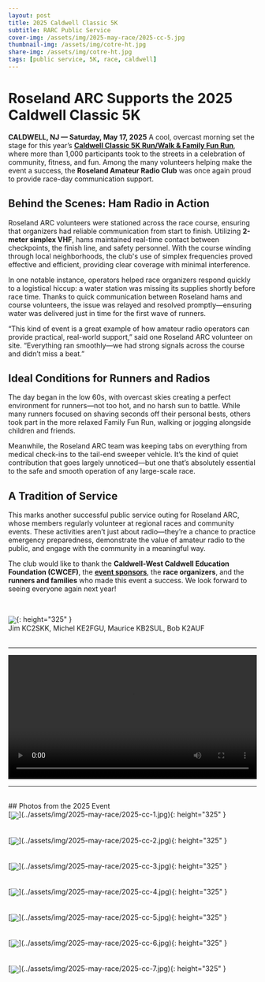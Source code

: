 ```yaml
---
layout: post
title: 2025 Caldwell Classic 5K
subtitle: RARC Public Service
cover-img: /assets/img/2025-may-race/2025-cc-5.jpg
thumbnail-img: /assets/img/cotre-ht.jpg
share-img: /assets/img/cotre-ht.jpg
tags: [public service, 5K, race, caldwell]
---
```


# Roseland ARC Supports the 2025 Caldwell Classic 5K

**CALDWELL, NJ — Saturday, May 17, 2025**
A cool, overcast morning set the stage for this year’s **[Caldwell Classic 5K Run/Walk & Family Fun Run](https://runsignup.com/Race/NJ/WestCaldwell/CWCEFRUNFOREDUCATION)**, where more than 1,000 participants took to the streets in a celebration of community, fitness, and fun. Among the many volunteers helping make the event a success, the **Roseland Amateur Radio Club** was once again proud to provide race-day communication support.

## Behind the Scenes: Ham Radio in Action

Roseland ARC volunteers were stationed across the race course, ensuring that organizers had reliable communication from start to finish. Utilizing **2-meter simplex VHF**, hams maintained real-time contact between checkpoints, the finish line, and safety personnel. With the course winding through local neighborhoods, the club's use of simplex frequencies proved effective and efficient, providing clear coverage with minimal interference.

In one notable instance, operators helped race organizers respond quickly to a logistical hiccup: a water station was missing its supplies shortly before race time. Thanks to quick communication between Roseland hams and course volunteers, the issue was relayed and resolved promptly—ensuring water was delivered just in time for the first wave of runners.

“This kind of event is a great example of how amateur radio operators can provide practical, real-world support,” said one Roseland ARC volunteer on site. “Everything ran smoothly—we had strong signals across the course and didn’t miss a beat.”

## Ideal Conditions for Runners and Radios

The day began in the low 60s, with overcast skies creating a perfect environment for runners—not too hot, and no harsh sun to battle. While many runners focused on shaving seconds off their personal bests, others took part in the more relaxed Family Fun Run, walking or jogging alongside children and friends.

Meanwhile, the Roseland ARC team was keeping tabs on everything from medical check-ins to the tail-end sweeper vehicle. It’s the kind of quiet contribution that goes largely unnoticed—but one that’s absolutely essential to the safe and smooth operation of any large-scale race.

## A Tradition of Service

This marks another successful public service outing for Roseland ARC, whose members regularly volunteer at regional races and community events. These activities aren’t just about radio—they’re a chance to practice emergency preparedness, demonstrate the value of amateur radio to the public, and engage with the community in a meaningful way.

The club would like to thank the **Caldwell-West Caldwell Education Foundation (CWCEF)**, the **[event sponsors](https://runsignup.com/Race/CWCEFRUNFOREDUCATION/Page-2)**, the **race organizers**, and the **runners and families** who made this event a success. We look forward to seeing everyone again next year!

<br/>

[<img align="center" src="/assets/img/2025-may-race/group-photo.jpeg">](../assets/img/2025-may-race/group-photo.jpeg){: height="325" }<br/>
Jim KC2SKK, Michel KE2FGU, Maurice KB2SUL, Bob K2AUF<br/><br/>

---

<video controls loop width="720" height="405" style="max-width:100%; height:auto;">
  <source src="/assets/img/2025-may-race/video-1.mp4" type="video/mp4" />
  Your browser does not support the video tag.
</video>

---

<br/>
## Photos from the 2025 Event
<br/>
[<img align="center" src="/assets/img/2025-may-race/2025-cc-1.jpg">](../assets/img/2025-may-race/2025-cc-1.jpg){: height="325" }<br/>
<br/>
<br/>
[<img align="center" src="/assets/img/2025-may-race/2025-cc-2.jpg">](../assets/img/2025-may-race/2025-cc-2.jpg){: height="325" }<br/>
<br/>
<br/>
[<img align="center" src="/assets/img/2025-may-race/2025-cc-3.jpg">](../assets/img/2025-may-race/2025-cc-3.jpg){: height="325" }<br/>
<br/>
<br/>
[<img align="center" src="/assets/img/2025-may-race/2025-cc-4.jpg">](../assets/img/2025-may-race/2025-cc-4.jpg){: height="325" }<br/>
<br/>
<br/>
[<img align="center" src="/assets/img/2025-may-race/2025-cc-5.jpg">](../assets/img/2025-may-race/2025-cc-5.jpg){: height="325" }<br/>
<br/>
<br/>
[<img align="center" src="/assets/img/2025-may-race/2025-cc-6.jpg">](../assets/img/2025-may-race/2025-cc-6.jpg){: height="325" }<br/>
<br/>
<br/>
[<img align="center" src="/assets/img/2025-may-race/2025-cc-7.jpg">](../assets/img/2025-may-race/2025-cc-7.jpg){: height="325" }<br/>
<br/>

